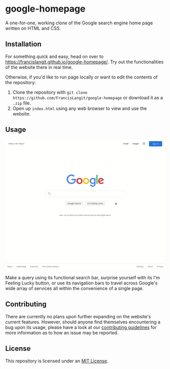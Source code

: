 # google-homepage

A one-for-one, working clone of the Google search engine home page written on HTML and CSS. 

## Installation

For something quick and easy, head on over to https://francislangit.github.io/google-homepage/.  Try out the functionalities of the website there in real time.

Otherwise, if you'd like to run page locally or want to edit the contents of the repository:

1. Clone the repository with `git clone https://github.com/FrancisLangit/google-homepage` or download it as a `.zip` file.
2. Open up `index.html` using any web browser to view and use the website.

## Usage

![GIF of website being used to make a query](readme_usage_gif.gif)

Make a query using its functional search bar, surprise yourself with its I'm Feeling Lucky button, or use its navigation bars to travel across Google's wide array of services all within the convenience of a single page.

## Contributing

There are currently no plans upon further expanding on the website's current features. However, should anyone find themselves encountering a bug upon its usage, please have a look at our [contributing guidelines](CONTRIBUTING.md) for more information as to how an issue may be reported.

## License

This repository is licensed under an [MIT License](LICENSE).